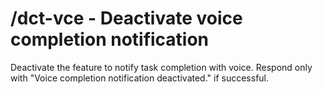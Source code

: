 # /dct-vce - Deactivate voice completion notification

Deactivate the feature to notify task completion with voice. Respond only with "Voice completion notification deactivated." if successful.